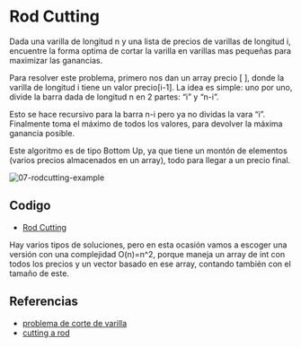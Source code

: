 # Rod Cutting
Dada una varilla de longitud n y una lista de precios de varillas de longitud i, encuentre la forma optima de cortar la varilla en varillas mas pequeñas para maximizar las ganancias.

Para resolver este problema, primero nos dan un array precio [ ], donde la varilla de longitud i tiene un valor precio[i-1]. La idea es simple: uno por uno, divide la barra dada de longitud n en 2 partes: “i” y “n-i”. 

Esto se hace recursivo para la barra n-i pero ya no dividas la vara “i”. Finalmente toma el máximo de todos los valores, para devolver la máxima ganancia posible.

Este algoritmo es de tipo Bottom Up, ya que tiene un montón de elementos (varios precios almacenados en un array), todo para llegar a un precio final.

![07-rodcutting-example](https://user-images.githubusercontent.com/101950765/197425241-f29b0d63-7a0e-4c64-8b83-d99afc9f7a06.jpg)

## Codigo
- [Rod Cutting](https://github.com/dylanjitt/Algoritmica/blob/main/contenido/programacion_dinamica/rod_cutting/rodCutting.cpp)

Hay varios tipos de soluciones, pero en esta ocasión vamos a escoger una versión con una complejidad O(n)=n^2, porque maneja un array de int con todos los precios y un vector basado en ese array, contando también con el tamaño de este.

## Referencias

- [problema de corte de varilla](https://www.techiedelight.com/es/rod-cutting/)
- [cutting a rod](https://www.geeksforgeeks.org/cutting-a-rod-dp-13/)
